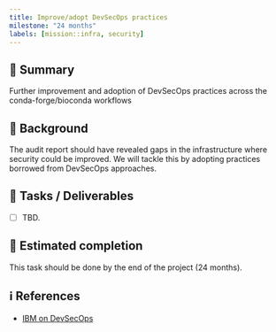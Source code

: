 ```yaml
---
title: Improve/adopt DevSecOps practices
milestone: "24 months"
labels: [mission::infra, security]
---
```



## 📌 Summary

Further improvement and adoption of DevSecOps practices across the conda-forge/bioconda workflows

## 📝 Background

The audit report should have revealed gaps in the infrastructure where security could be improved.
We will tackle this by adopting practices borrowed from DevSecOps approaches.

## 🚀 Tasks / Deliverables

- [ ] TBD.

## 📅 Estimated completion

This task should be done by the end of the project (24 months).

## ℹ️ References

- [IBM on DevSecOps](https://www.ibm.com/cloud/learn/devsecops)